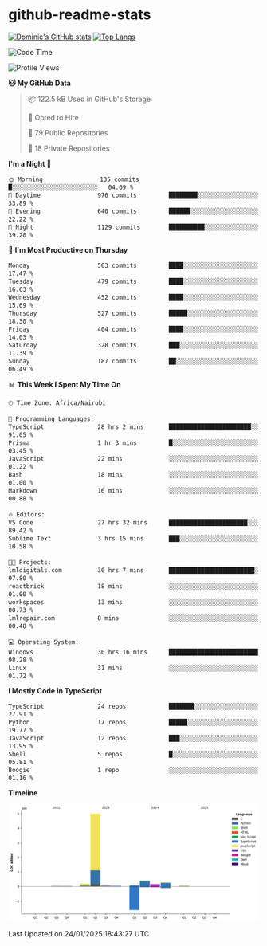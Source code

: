 # github-readme-stats
[![Dominic's GitHub stats](https://github-readme-stats.vercel.app/api?username=Domengo&show_icons=true)](https://github.com/anuraghazra/github-readme-stats)
[![Top Langs](https://github-readme-stats.vercel.app/api/top-langs/?username=Domengo&show_icons=true)](https://github.com/Domengo/github-readme-stats)

<!--START_SECTION:waka-->
![Code Time](http://img.shields.io/badge/Code%20Time-979%20hrs%2018%20mins-blue)

![Profile Views](http://img.shields.io/badge/Profile%20Views-10-blue)

**🐱 My GitHub Data** 

> 📦 122.5 kB Used in GitHub's Storage 
 > 
> 💼 Opted to Hire
 > 
> 📜 79 Public Repositories 
 > 
> 🔑 18 Private Repositories 
 > 
**I'm a Night 🦉** 

```text
🌞 Morning                135 commits         █░░░░░░░░░░░░░░░░░░░░░░░░   04.69 % 
🌆 Daytime                976 commits         ████████░░░░░░░░░░░░░░░░░   33.89 % 
🌃 Evening                640 commits         ██████░░░░░░░░░░░░░░░░░░░   22.22 % 
🌙 Night                  1129 commits        ██████████░░░░░░░░░░░░░░░   39.20 % 
```
📅 **I'm Most Productive on Thursday** 

```text
Monday                   503 commits         ████░░░░░░░░░░░░░░░░░░░░░   17.47 % 
Tuesday                  479 commits         ████░░░░░░░░░░░░░░░░░░░░░   16.63 % 
Wednesday                452 commits         ████░░░░░░░░░░░░░░░░░░░░░   15.69 % 
Thursday                 527 commits         █████░░░░░░░░░░░░░░░░░░░░   18.30 % 
Friday                   404 commits         ████░░░░░░░░░░░░░░░░░░░░░   14.03 % 
Saturday                 328 commits         ███░░░░░░░░░░░░░░░░░░░░░░   11.39 % 
Sunday                   187 commits         ██░░░░░░░░░░░░░░░░░░░░░░░   06.49 % 
```


📊 **This Week I Spent My Time On** 

```text
🕑︎ Time Zone: Africa/Nairobi

💬 Programming Languages: 
TypeScript               28 hrs 2 mins       ███████████████████████░░   91.05 % 
Prisma                   1 hr 3 mins         █░░░░░░░░░░░░░░░░░░░░░░░░   03.45 % 
JavaScript               22 mins             ░░░░░░░░░░░░░░░░░░░░░░░░░   01.22 % 
Bash                     18 mins             ░░░░░░░░░░░░░░░░░░░░░░░░░   01.00 % 
Markdown                 16 mins             ░░░░░░░░░░░░░░░░░░░░░░░░░   00.88 % 

🔥 Editors: 
VS Code                  27 hrs 32 mins      ██████████████████████░░░   89.42 % 
Sublime Text             3 hrs 15 mins       ███░░░░░░░░░░░░░░░░░░░░░░   10.58 % 

🐱‍💻 Projects: 
lmldigitals.com          30 hrs 7 mins       ████████████████████████░   97.80 % 
reactbrick               18 mins             ░░░░░░░░░░░░░░░░░░░░░░░░░   01.00 % 
workspaces               13 mins             ░░░░░░░░░░░░░░░░░░░░░░░░░   00.73 % 
lmlrepair.com            8 mins              ░░░░░░░░░░░░░░░░░░░░░░░░░   00.48 % 

💻 Operating System: 
Windows                  30 hrs 16 mins      █████████████████████████   98.28 % 
Linux                    31 mins             ░░░░░░░░░░░░░░░░░░░░░░░░░   01.72 % 
```

**I Mostly Code in TypeScript** 

```text
TypeScript               24 repos            ███████░░░░░░░░░░░░░░░░░░   27.91 % 
Python                   17 repos            █████░░░░░░░░░░░░░░░░░░░░   19.77 % 
JavaScript               12 repos            ███░░░░░░░░░░░░░░░░░░░░░░   13.95 % 
Shell                    5 repos             █░░░░░░░░░░░░░░░░░░░░░░░░   05.81 % 
Boogie                   1 repo              ░░░░░░░░░░░░░░░░░░░░░░░░░   01.16 % 
```



**Timeline**

![Lines of Code chart](https://raw.githubusercontent.com/Domengo/Domengo/main/assets/bar_graph.png)


 Last Updated on 24/01/2025 18:43:27 UTC
<!--END_SECTION:waka-->


